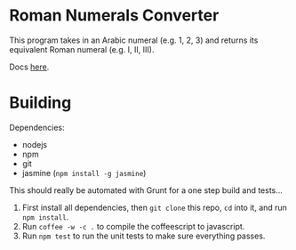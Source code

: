 Roman Numerals Converter
===

This program takes in an Arabic numeral (e.g. 1, 2, 3) and returns its equivalent Roman numeral (e.g. I, II, III).

Docs [here](http://agilekatas.co.uk/katas/romannumerals-kata).

# Building
Dependencies:
- nodejs
- npm
- git
- jasmine (`npm install -g jasmine`)

This should really be automated with Grunt for a one step build and tests...

1. First install all dependencies, then `git clone` this repo, `cd` into it, and run `npm install`.
1. Run `coffee -w -c .` to compile the coffeescript to javascript.
1. Run `npm test` to run the unit tests to make sure everything passes.
